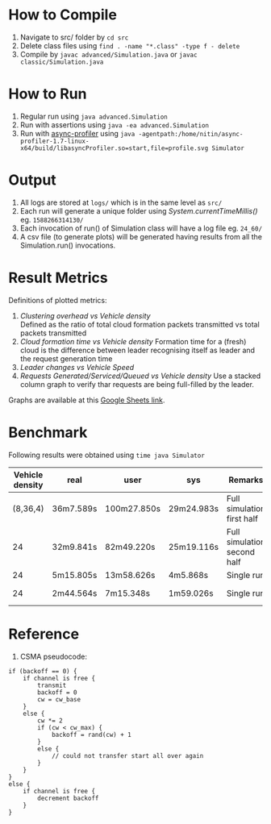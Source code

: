 # How to Compile
1. Navigate to src/ folder by `cd src`
2. Delete class files using `find . -name "*.class" -type f - delete`
3. Compile by `javac advanced/Simulation.java` or `javac classic/Simulation.java`

# How to Run
1. Regular run using `java advanced.Simulation`
2. Run with assertions using `java -ea advanced.Simulation`
3. Run with [async-profiler](https://github.com/jvm-profiling-tools/async-profiler) using `java -agentpath:/home/nitin/async-profiler-1.7-linux-x64/build/libasyncProfiler.so=start,file=profile.svg Simulator`

# Output
1. All logs are stored at `logs/` which is in the same level as `src/`
2. Each run will generate a unique folder using _System.currentTimeMillis()_ eg. `1588266314130/`
3. Each invocation of run() of Simulation class will have a log file eg. `24_60/`
4. A csv file (to generate plots) will be generated having results from all the Simulation.run() invocations.

# Result Metrics
Definitions of plotted metrics:  
1. _Clustering overhead vs Vehicle density_  
Defined as the ratio of total cloud formation packets transmitted vs total packets transmitted
2. _Cloud formation time vs Vehicle density_ 
Formation time for a (fresh) cloud is the difference between leader recognising itself as leader and the request generation time
3. _Leader changes vs Vehicle Speed_
4. _Requests Generated/Serviced/Queued vs Vehicle density_
Use a stacked column graph to verify thar requests are being full-filled by the leader.

Graphs are available at this [Google Sheets link](https://docs.google.com/spreadsheets/d/174WfTeKtr4LEfkfxB45uXd_G1JdsvFf7tRWB-gQNcro/edit?usp=sharing).

# Benchmark
Following results were obtained using `time java Simulator`

| Vehicle density | real | user | sys | Remarks | commit |
| --------------- | ---- | ---- | --- | ------- | -------- |
| (8,36,4) | 36m7.589s | 100m27.850s | 29m24.983s | Full simulation first half | dfc6715 |
| 24 | 32m9.841s |  82m49.220s | 25m19.116s | Full simulation second half | dfc6715 |
| 24 |  5m15.805s | 13m58.626s | 4m5.868s | Single run | dfc6715 |
| 24 | 2m44.564s | 7m15.348s | 1m59.026s | Single run | perf-optimisation |

# Reference
1. CSMA pseudocode:
```
if (backoff == 0) {
    if channel is free {
        transmit
        backoff = 0
        cw = cw_base
    }
    else {
        cw *= 2
        if (cw < cw_max) {
            backoff = rand(cw) + 1
        }
        else {
            // could not transfer start all over again
        }
    }
}
else {
    if channel is free {
        decrement backoff
    }
}
```
